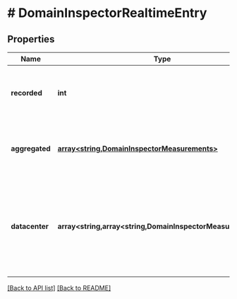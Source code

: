 # # DomainInspectorRealtimeEntry

## Properties

Name | Type | Description | Notes
------------ | ------------- | ------------- | -------------
**recorded** | **int** | The Unix timestamp at which this record&#39;s data was generated. | [optional] 
**aggregated** | [**array&lt;string,DomainInspectorMeasurements&gt;**](DomainInspectorMeasurements.md) | Groups [measurements](#measurements-data-model) by backend name and then by IP address. | [optional] 
**datacenter** | **array&lt;string,array&lt;string,DomainInspectorMeasurements&gt;&gt;** | Groups [measurements](#measurements-data-model) by POP, then backend name, and then IP address. See the [POPs API](https://www.fastly.com/documentation/reference/api/utils/pops/) for details about POP identifiers. | [optional] 


[[Back to API list]](../../README.md#endpoints) [[Back to README]](../../README.md)
